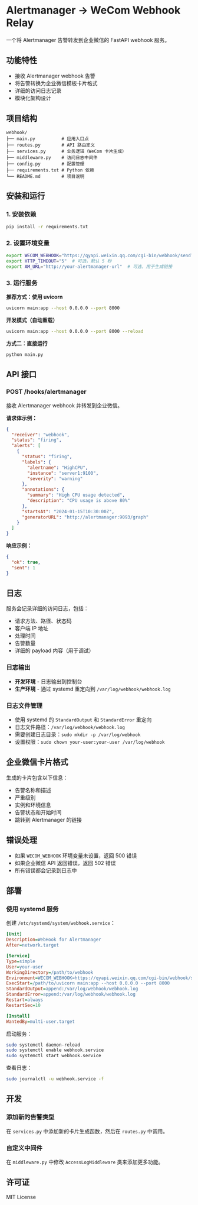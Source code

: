 # Alertmanager → WeCom Webhook Relay

一个将 Alertmanager 告警转发到企业微信的 FastAPI webhook 服务。

## 功能特性

- 接收 Alertmanager webhook 告警
- 将告警转换为企业微信模板卡片格式
- 详细的访问日志记录
- 模块化架构设计

## 项目结构

```
webhook/
├── main.py          # 应用入口点
├── routes.py        # API 路由定义
├── services.py      # 业务逻辑（WeCom 卡片生成）
├── middleware.py    # 访问日志中间件
├── config.py        # 配置管理
├── requirements.txt # Python 依赖
└── README.md        # 项目说明
```

## 安装和运行

### 1. 安装依赖

```bash
pip install -r requirements.txt
```

### 2. 设置环境变量

```bash
export WECOM_WEBHOOK="https://qyapi.weixin.qq.com/cgi-bin/webhook/send?key=YOUR_KEY"
export HTTP_TIMEOUT="5"  # 可选，默认 5 秒
export AM_URL="http://your-alertmanager-url"  # 可选，用于生成链接
```

### 3. 运行服务

**推荐方式：使用 uvicorn**
```bash
uvicorn main:app --host 0.0.0.0 --port 8000
```

**开发模式（自动重载）**
```bash
uvicorn main:app --host 0.0.0.0 --port 8000 --reload
```

**方式二：直接运行**
```bash
python main.py
```

## API 接口

### POST /hooks/alertmanager

接收 Alertmanager webhook 并转发到企业微信。

**请求体示例：**
```json
{
  "receiver": "webhook",
  "status": "firing",
  "alerts": [
    {
      "status": "firing",
      "labels": {
        "alertname": "HighCPU",
        "instance": "server1:9100",
        "severity": "warning"
      },
      "annotations": {
        "summary": "High CPU usage detected",
        "description": "CPU usage is above 80%"
      },
      "startsAt": "2024-01-15T10:30:00Z",
      "generatorURL": "http://alertmanager:9093/graph"
    }
  ]
}
```

**响应示例：**
```json
{
  "ok": true,
  "sent": 1
}
```

## 日志

服务会记录详细的访问日志，包括：

- 请求方法、路径、状态码
- 客户端 IP 地址
- 处理时间
- 告警数量
- 详细的 payload 内容（用于调试）

### 日志输出

- **开发环境** - 日志输出到控制台
- **生产环境** - 通过 systemd 重定向到 `/var/log/webhook/webhook.log`

### 日志文件管理

- 使用 systemd 的 `StandardOutput` 和 `StandardError` 重定向
- 日志文件路径：`/var/log/webhook/webhook.log`
- 需要创建日志目录：`sudo mkdir -p /var/log/webhook`
- 设置权限：`sudo chown your-user:your-user /var/log/webhook`

## 企业微信卡片格式

生成的卡片包含以下信息：

- 告警名称和描述
- 严重级别
- 实例和环境信息
- 告警状态和开始时间
- 跳转到 Alertmanager 的链接

## 错误处理

- 如果 `WECOM_WEBHOOK` 环境变量未设置，返回 500 错误
- 如果企业微信 API 返回错误，返回 502 错误
- 所有错误都会记录到日志中

## 部署

### 使用 systemd 服务

创建 `/etc/systemd/system/webhook.service`：

```ini
[Unit]
Description=WebHook for Alertmanager
After=network.target

[Service]
Type=simple
User=your-user
WorkingDirectory=/path/to/webhook
Environment=WECOM_WEBHOOK=https://qyapi.weixin.qq.com/cgi-bin/webhook/send?key=YOUR_KEY
ExecStart=/path/to/uvicorn main:app --host 0.0.0.0 --port 8000
StandardOutput=append:/var/log/webhook/webhook.log
StandardError=append:/var/log/webhook/webhook.log
Restart=always
RestartSec=10

[Install]
WantedBy=multi-user.target
```

启动服务：
```bash
sudo systemctl daemon-reload
sudo systemctl enable webhook.service
sudo systemctl start webhook.service
```

查看日志：
```bash
sudo journalctl -u webhook.service -f
```

## 开发

### 添加新的告警类型

在 `services.py` 中添加新的卡片生成函数，然后在 `routes.py` 中调用。

### 自定义中间件

在 `middleware.py` 中修改 `AccessLogMiddleware` 类来添加更多功能。

## 许可证

MIT License
